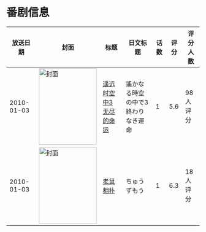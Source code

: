# 番剧信息

|放送日期|封面|标题|日文标题|话数|评分|评分人数|
|---|---|---|---|---|---|---|
|2010-01-03|<img src="//lain.bgm.tv/pic/cover/c/80/68/3811_ZgabG.jpg" alt="封面" style="width:150px;height:200px;object-fit:cover;">|[遥远时空中3 无尽的命运](https://bangumi.tv/subject/3811)|遙かなる時空の中で3 終わりなき運命|1|5.6|98人评分|
|2010-01-03|<img src="//lain.bgm.tv/pic/cover/c/91/50/130116_20UW2.jpg" alt="封面" style="width:150px;height:200px;object-fit:cover;">|[老鼠相扑](https://bangumi.tv/subject/130116)|ちゅうずもう|1|6.3|18人评分|
